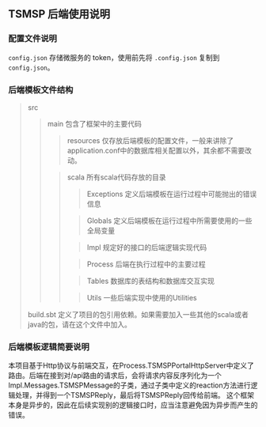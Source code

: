 ## TSMSP 后端使用说明

### 配置文件说明

`config.json` 存储微服务的 token，使用前先将 `.config.json` 复制到 `config.json`。

### 后端模板文件结构
> src
> > main 包含了框架中的主要代码
> > > resources 仅存放后端模板的配置文件，一般来讲除了application.conf中的数据库相关配置以外，其余都不需要改动。
> >
> > > scala 所有scala代码存放的目录
> > > > Exceptions 定义后端模板在运行过程中可能抛出的错误信息
> > > 
> > > > Globals 定义后端模板在运行过程中所需要使用的一些全局变量
> > > 
> > > > Impl 规定好的接口的后端逻辑实现代码
> > > 
> > > > Process 后端在执行过程中的主要过程
> > > 
> > > > Tables 数据库的表结构和数据库交互实现
> > > 
> > > > Utils 一些后端实现中使用的Utilities
> 
> build.sbt 定义了项目的包引用依赖。如果需要加入一些其他的scala或者java的包，请在这个文件中加入。
> 

### 后端模板逻辑简要说明
本项目基于Http协议与前端交互，在Process.TSMSPPortalHttpServer中定义了路由。后端在接到对/api路由的请求后，会将请求内容反序列化为一个Impl.Messages.TSMSPMessage的子类，通过子类中定义的reaction方法进行逻辑处理，并得到一个TSMSPReply，最后将TSMSPReply回传给前端。
这个框架本身是异步的，因此在后续实现别的逻辑接口时，应当注意避免因为异步而产生的错误。
